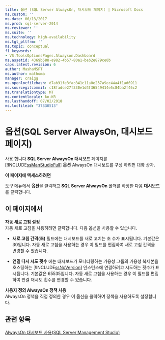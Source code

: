 ```yaml
---
title: 옵션 (SQL Server AlwaysOn, 대시보드 페이지) | Microsoft Docs
ms.custom: ''
ms.date: 06/13/2017
ms.prod: sql-server-2014
ms.reviewer: ''
ms.suite: ''
ms.technology: high-availability
ms.tgt_pltfrm: ''
ms.topic: conceptual
f1_keywords:
- VS.ToolsOptionsPages.Alwayson.Dashboard
ms.assetid: 4369b588-e982-4b57-80a1-beb2e879ce0b
caps.latest.revision: 6
author: MashaMSFT
ms.author: mathoma
manager: craigg
ms.openlocfilehash: d7ab91fe3fac841c11a0e237a9ec44a4f1ad6911
ms.sourcegitcommit: c18fadce27f330e1d4f36549414e5c84ba2f46c2
ms.translationtype: MT
ms.contentlocale: ko-KR
ms.lasthandoff: 07/02/2018
ms.locfileid: "37330513"
---
```

# <a name="options-sql-server-alwayson-dashboard-page"></a>옵션(SQL Server AlwaysOn, 대시보드 페이지)
  사용 합니다 **SQL Server AlwaysOn 대시보드** 페이지를 [!INCLUDE[ssManStudioFull](../../../includes/ssmanstudiofull-md.md)] **옵션** AlwaysOn 대시보드를 구성 하려면 대화 상자.  
  
 **이 페이지에 액세스하려면**  
  
 **도구** 메뉴에서 **옵션**을 클릭하고 **SQL Server AlwaysOn** 폴더를 확장한 다음 **대시보드**를 클릭합니다.  
  
## <a name="on-this-page"></a>이 페이지에서  
 **자동 새로 고침 설정**  
 자동 새로 고침을 사용하려면 클릭합니다. 다음 옵션을 사용할 수 있습니다.  
  
-   **새로 고침 간격(초)** 필드에는 대시보드를 새로 고치는 초 수가 표시됩니다. 기본값은 30입니다. 자동 새로 고침을 사용하는 경우 이 필드를 편집하여 새로 고침 간격을 변경할 수 있습니다.  
  
-   **연결 다시 시도 횟수** 에는 대시보드가 모니터링하는 가용성 그룹의 가용성 복제본을 호스팅하는 [!INCLUDE[ssNoVersion](../../../includes/ssnoversion-md.md)] 인스턴스에 연결하려고 시도하는 횟수가 표시됩니다. 기본값은 65535입니다. 자동 새로 고침을 사용하는 경우 이 필드를 편집하여 연결 재시도 횟수를 변경할 수 있습니다.  
  
 **사용자 정의 AlwaysOn 정책 사용**  
 AlwaysOn 정책을 직접 정의한 경우 이 옵션을 클릭하여 정책을 사용하도록 설정합니다.  
  
## <a name="see-also"></a>관련 항목  
 [AlwaysOn 대시보드 사용&#40;SQL Server Management Studio&#41;](use-the-always-on-dashboard-sql-server-management-studio.md)  
  
  
